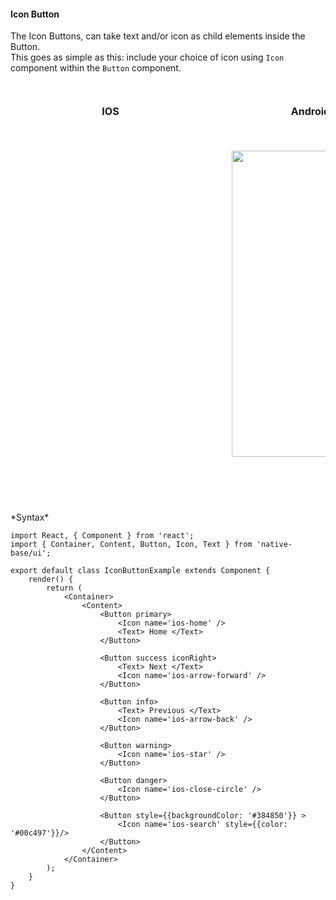 #### Icon Button

The Icon Buttons, can take text and/or icon as child elements inside the Button.<br />
This goes as simple as this: include your choice of icon using <code>Icon</code> component within the <code>Button</code> component.

<br />
    <table>
      <thead>
        <tr style="border-style: hidden">
          <th style="border-style: hidden; padding-right: 34px;">IOS</th>
          <th style="padding-right: 140px;">Android</th>
        </tr>
      </thead>
      <thead>
        <tr style="border-style: hidden">
          <th style="border-style: hidden"><div style="background: url(../../assets/iphone.png) no-repeat; padding: 63px 20px 100px 18px; width: 292px"><img src="{{('../../assets/ios/components/icon-button.png')}}" alt="" /></th>
          <th><div style="background: url(../../assets/android.png) no-repeat; padding: 45px 118px 68px 0px; background-size: 292px 576px;"><img height="490px" width="266px" src="{{('../../assets/android/components/icon-button.png')}}" alt="" /></div></th>
        </tr>
      </thead>
    </table>
*Syntax*

<pre class="line-numbers"><code class="language-jsx">import React, { Component } from 'react';
import { Container, Content, Button, Icon, Text } from 'native-base/ui';
​
export default class IconButtonExample extends Component {
    render() {
        return (
            &lt;Container>
                &lt;Content>
                    &lt;Button primary>
                        &lt;Icon name='ios-home' />
                        &lt;Text> Home &lt;/Text>
                    &lt;/Button>

                    &lt;Button success iconRight>
                        &lt;Text> Next &lt;/Text>
                        &lt;Icon name='ios-arrow-forward' />
                    &lt;/Button>

                    &lt;Button info>
                        &lt;Text> Previous &lt;/Text>
                        &lt;Icon name='ios-arrow-back' />
                    &lt;/Button>

                    &lt;Button warning>
                        &lt;Icon name='ios-star' />
                    &lt;/Button>

                    &lt;Button danger>
                        &lt;Icon name='ios-close-circle' />
                    &lt;/Button>

                    &lt;Button style=&#123;{backgroundColor: '#384850'}} >
                        &lt;Icon name='ios-search' style=&#123;{color: '#00c497'}}/>
                    &lt;/Button>
                &lt;/Content>
            &lt;/Container>
        );
    }
}</code></pre>
